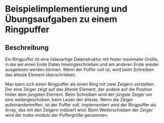 # Beispielimplementierung und Übungsaufgaben zu einem Ringpuffer

## Beschreibung

Ein Ringpuffer ist eine listenartige Datenstruktur mit fester maximaler Größe,
in die am einen Ende Daten hineingeschrieben und am anderen Ende wieder
ausgelesen werden können.  Wenn der Puffer voll ist, wird beim Schreiben das
älteste Element überschrieben.

Man kann sich einen Ringpuffer als einen Ring mit zwei Zeigern vorstellen.
Der eine Zeiger zeigt auf das älteste Element,
der andere auf die Position hinter dem jüngsten Element.
Beim Schreiben wird der jüngste Zeiger um eins weitergeschoben, beim Lesen der
älteste. Wenn die Zeiger aufeinandertreffen, ist der Puffer voll.
Implementiert wird der Ringpuffer als Array, das mit den Zeigern indiziert wird.
Beim Weiterschieben der Zeiger wird der Index modulo der Puffergröße genommen.

